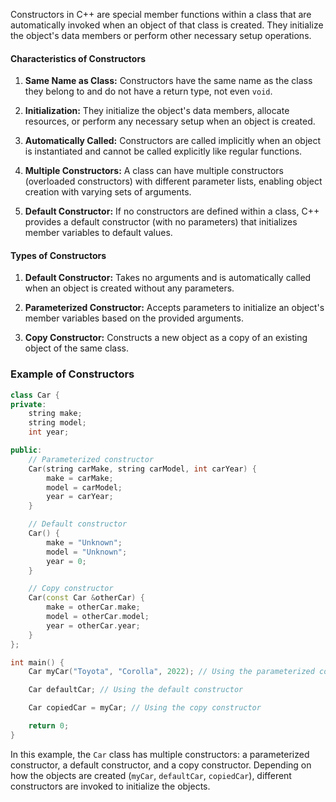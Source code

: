 [//]: # (### Constructors)

Constructors in C++ are special member functions within a class that are automatically invoked when an object of that class is created. They initialize the object's data members or perform other necessary setup operations.

#### Characteristics of Constructors

1. **Same Name as Class:** Constructors have the same name as the class they belong to and do not have a return type, not even `void`.

2. **Initialization:** They initialize the object's data members, allocate resources, or perform any necessary setup when an object is created.

3. **Automatically Called:** Constructors are called implicitly when an object is instantiated and cannot be called explicitly like regular functions.

4. **Multiple Constructors:** A class can have multiple constructors (overloaded constructors) with different parameter lists, enabling object creation with varying sets of arguments.

5. **Default Constructor:** If no constructors are defined within a class, C++ provides a default constructor (with no parameters) that initializes member variables to default values.

#### Types of Constructors

1. **Default Constructor:** Takes no arguments and is automatically called when an object is created without any parameters.

2. **Parameterized Constructor:** Accepts parameters to initialize an object's member variables based on the provided arguments.

3. **Copy Constructor:** Constructs a new object as a copy of an existing object of the same class.

### Example of Constructors

```cpp
class Car {
private:
    string make;
    string model;
    int year;

public:
    // Parameterized constructor
    Car(string carMake, string carModel, int carYear) {
        make = carMake;
        model = carModel;
        year = carYear;
    }

    // Default constructor
    Car() {
        make = "Unknown";
        model = "Unknown";
        year = 0;
    }

    // Copy constructor
    Car(const Car &otherCar) {
        make = otherCar.make;
        model = otherCar.model;
        year = otherCar.year;
    }
};

int main() {
    Car myCar("Toyota", "Corolla", 2022); // Using the parameterized constructor

    Car defaultCar; // Using the default constructor

    Car copiedCar = myCar; // Using the copy constructor

    return 0;
}
```

In this example, the `Car` class has multiple constructors: a parameterized constructor, a default constructor, and a copy constructor. Depending on how the objects are created (`myCar`, `defaultCar`, `copiedCar`), different constructors are invoked to initialize the objects.
